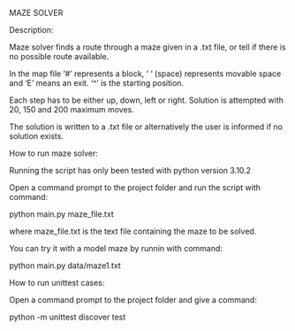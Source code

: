 MAZE SOLVER



Description:

Maze solver finds a route through a maze given in a .txt file, or tell if there is no possible route available.

In the map file ‘#’ represents a block, ‘ ‘ (space) represents movable space
and ‘E’ means an exit. ‘^’ is the starting position.

Each step has to be either up, down, left or right. Solution is attempted with  20, 150 and 200 maximum moves.

The solution is written to a .txt file or alternatively the user is informed if no solution exists.



How to run maze solver:

Running the script has only been tested with python version 3.10.2

Open a command prompt to the project folder and run the script with command:

python main.py maze_file.txt

where maze_file.txt is the text file containing the maze to be solved.

You can try it with a model maze by runnin with command:

python main.py data/maze1.txt



How to run unittest cases:

Open a command prompt to the project folder and give a command:

python -m unittest discover test